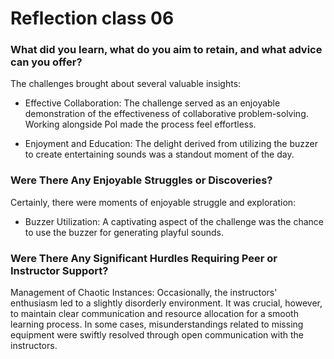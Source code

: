 # Reflection class 06

### What did you learn, what do you aim to retain, and what advice can you offer?

The challenges brought about several valuable insights:

- Effective Collaboration: The challenge served as an enjoyable demonstration of the effectiveness of collaborative problem-solving. Working alongside Pol made the process feel effortless.

- Enjoyment and Education: The delight derived from utilizing the buzzer to create entertaining sounds was a standout moment of the day. 

### Were There Any Enjoyable Struggles or Discoveries?

Certainly, there were moments of enjoyable struggle and exploration:

- Buzzer Utilization: A captivating aspect of the challenge was the chance to use the buzzer for generating playful sounds. 

### Were There Any Significant Hurdles Requiring Peer or Instructor Support?

Management of Chaotic Instances: Occasionally, the instructors' enthusiasm led to a slightly disorderly environment. It was crucial, however, to maintain clear communication and resource allocation for a smooth learning process. In some cases, misunderstandings related to missing equipment were swiftly resolved through open communication with the instructors.